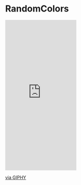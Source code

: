 # RandomColors

<iframe src="https://giphy.com/embed/GlEQbadgMxYtBsAUeb" width="226" height="480" frameBorder="0" class="giphy-embed" allowFullScreen></iframe><p><a href="https://giphy.com/gifs/GlEQbadgMxYtBsAUeb">via GIPHY</a></p>
